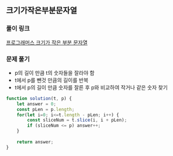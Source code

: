 ## 크기가작은부분문자열

### 풀이 링크

[프로그래머스 크기가 작은 부분 문자열](https://school.programmers.co.kr/learn/courses/30/lessons/147355)

### 문제 풀기

- p의 길이 만큼 t의 숫자들을 잘라야 함
- t에서 p를 뺀것 만큼의 길이를 반복
- t에서 p의 길이 만큼 숫자를 잘른 후 p와 비교하여 작거나 같은 숫자 찾기

```javascript
function solution(t, p) {
    let answer = 0;
    const pLen = p.length;
    for(let i=0; i<=t.length - pLen; i++) {
        const sliceNum = t.slice(i, i + pLen);
        if (sliceNum <= p) answer++;
    }
    
    return answer;
}
```
